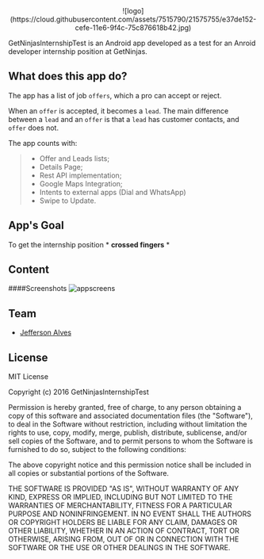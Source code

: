 <center>
![logo](https://cloud.githubusercontent.com/assets/7515790/21575755/e37de152-cefe-11e6-9f4c-75c876618b42.jpg)
</center>

GetNinjasInternshipTest is an Android app developed as a test for an Anroid developer internship position at GetNinjas.


What does this app do?
-------------
The app has a list of job `offers`, which a pro can accept or reject.

When an `offer` is accepted, it becomes a `lead`. The main difference between a `lead` and an `offer` is that a `lead` has customer contacts, and `offer` does not.

The app counts with:
> - Offer and Leads lists;
> - Details Page;
> - Rest API implementation;
> - Google Maps Integration;
> - Intents to external apps (Dial and WhatsApp)
> - Swipe to Update.

App's Goal
-------------
To get the internship position  * **crossed fingers** *


Content
-------------
####Screenshots
![appscreens](https://cloud.githubusercontent.com/assets/7515790/21575829/b49cd764-cf01-11e6-9959-0138651c236e.png)


Team
-------------
- [Jefferson Alves](https://www.linkedin.com/in/jeffersonalvess)



License
-------------
MIT License

Copyright (c) 2016 GetNinjasInternshipTest

Permission is hereby granted, free of charge, to any person obtaining a copy
of this software and associated documentation files (the "Software"), to deal
in the Software without restriction, including without limitation the rights
to use, copy, modify, merge, publish, distribute, sublicense, and/or sell
copies of the Software, and to permit persons to whom the Software is
furnished to do so, subject to the following conditions:

The above copyright notice and this permission notice shall be included in all
copies or substantial portions of the Software.

THE SOFTWARE IS PROVIDED "AS IS", WITHOUT WARRANTY OF ANY KIND, EXPRESS OR
IMPLIED, INCLUDING BUT NOT LIMITED TO THE WARRANTIES OF MERCHANTABILITY,
FITNESS FOR A PARTICULAR PURPOSE AND NONINFRINGEMENT. IN NO EVENT SHALL THE
AUTHORS OR COPYRIGHT HOLDERS BE LIABLE FOR ANY CLAIM, DAMAGES OR OTHER
LIABILITY, WHETHER IN AN ACTION OF CONTRACT, TORT OR OTHERWISE, ARISING FROM,
OUT OF OR IN CONNECTION WITH THE SOFTWARE OR THE USE OR OTHER DEALINGS IN THE
SOFTWARE.
